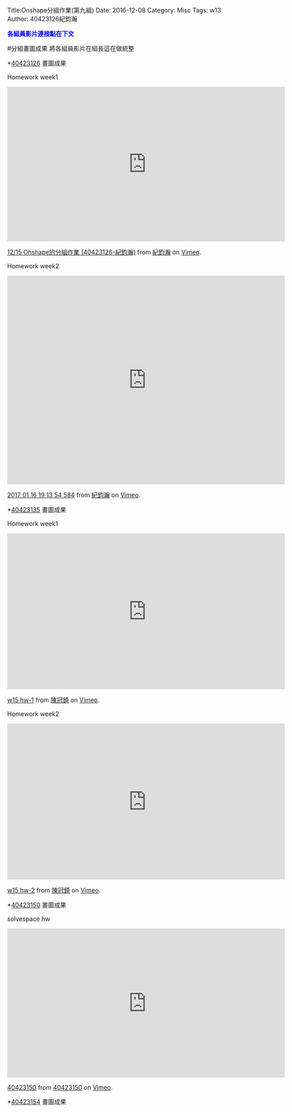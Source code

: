 Title:Onshape分組作業(第九組)
Date: 2016-12-08
Category: Misc
Tags: w13
Author: 40423126紀鈞瀚

<b><font color="blue">各組員影片連接點在下文</font></b>

<!-- PELICAN_END_SUMMARY -->
#分組畫圖成果
將各組員影片在組長這在做統整

*[40423126](https://40423126.github.io/2016fallcadp_hw/blog/index.html)
畫圖成果

Homework week1
<iframe src="https://player.vimeo.com/video/199524564" width="640" height="356" frameborder="0" webkitallowfullscreen mozallowfullscreen allowfullscreen></iframe>
<p><a href="https://vimeo.com/199524564">12/15 Ohshape的分組作業 (40423126-紀鈞瀚)</a> from <a href="https://vimeo.com/user60322140">紀鈞瀚</a> on <a href="https://vimeo.com">Vimeo</a>.</p>

Homework week2
<iframe src="https://player.vimeo.com/video/199645189" width="640" height="480" frameborder="0" webkitallowfullscreen mozallowfullscreen allowfullscreen></iframe>
<p><a href="https://vimeo.com/199645189">2017 01 16 19 13 54 584</a> from <a href="https://vimeo.com/user60322140">紀鈞瀚</a> on <a href="https://vimeo.com">Vimeo</a>.</p>


*[40423135](https://40423135.github.io/2016fallcadp_hw/blog/index.html)
畫圖成果

Homework week1
<iframe src="https://player.vimeo.com/video/199667932" width="640" height="359" frameborder="0" webkitallowfullscreen mozallowfullscreen allowfullscreen></iframe>
<p><a href="https://vimeo.com/199667932">w15 hw-1</a> from <a href="https://vimeo.com/user61603798">陳冠錡</a> on <a href="https://vimeo.com">Vimeo</a>.</p>

Homework week2
<iframe src="https://player.vimeo.com/video/199667968" width="640" height="359" frameborder="0" webkitallowfullscreen mozallowfullscreen allowfullscreen></iframe>
<p><a href="https://vimeo.com/199667968">w15 hw-2</a> from <a href="https://vimeo.com/user61603798">陳冠錡</a> on <a href="https://vimeo.com">Vimeo</a>.</p>

*[40423150](https://40423150.github.io/2016fallcadp_hw/blog/index.html)
畫圖成果

solvespace hw
<iframe src="https://player.vimeo.com/video/199534149" width="640" height="343" frameborder="0" webkitallowfullscreen mozallowfullscreen allowfullscreen></iframe>
<p><a href="https://vimeo.com/199534149">40423150</a> from <a href="https://vimeo.com/user44209237">40423150</a> on <a href="https://vimeo.com">Vimeo</a>.</p>

*[40423154](https://40423154.github.io/2016fallcadp_hw/blog/index.html)
畫圖成果





